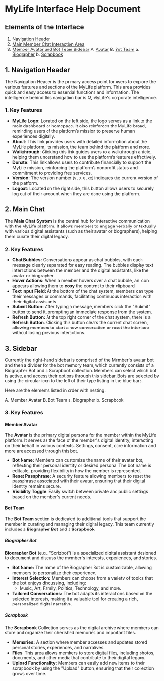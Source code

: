 # MyLife Interface Help Document

## Elements of the Interface

1. [Navigation Header](#1-navigation-header)
2. [Main Member Chat Interaction Area](#2-main-chat)
3. [Member Avatar and Bot Team Sidebar](#3-sidebar)
   A. [Avatar](#member-avatar)
   B. [Bot Team](#bot-team)
      a. [Biographer](#biographer-bot)
      b. [Scrapbook](#scrapbook)

## 1. Navigation Header

The Navigation Header is the primary access point for users to explore the various features and sections of the MyLife platform. This area provides quick and easy access to essential functions and information. The intelligence behind this navigation bar is _Q_, MyLife's corporate intelligence.

### 1. Key Features

- **MyLife Logo**: Located on the left side, the logo serves as a link to the main dashboard or homepage. It also reinforces the MyLife brand, reminding users of the platform’s mission to preserve human experiences digitally.
- **About**: This link provides users with detailed information about the MyLife platform, its mission, the team behind the platform and more.
- **Walkthrough**: Clicking this link guides users to a walkthrough article, helping them understand how to use the platform’s features effectively.
- **Donate**: This link allows users to contribute financially to support the MyLife mission, reinforcing the platform’s nonprofit status and commitment to providing free services.
- **Version**: The version number (`v.0.0.xx`) indicates the current version of the platform.
- **Logout**: Located on the right side, this button allows users to securely log out of their account when they are done using the platform.

## 2. Main Chat

The **Main Chat System** is the central hub for interactive communication with the MyLife platform. It allows members to engage verbally or textually with various digital assistants (such as their avatar or biographers), helping them curate their digital legacy.

### 2. Key Features

- **Chat Bubbles:** Conversations appear as chat bubbles, with each message clearly separated for easy reading. The bubbles display text interactions between the member and the digital assistants, like the avatar or biographer.
- **Hover Actions:** When a member hovers over a chat bubble, an icon appears allowing them to **copy** the content to their clipboard
- **Text Input Field:** At the bottom of the chat system, members can type their messages or commands, facilitating continuous interaction with their digital assistants.
- **Submit Button:** After typing a message, members click the "Submit" button to send it, prompting an immediate response from the system.
- **Refresh Button:** At the top right corner of the chat system, there is a **Refresh Button**. Clicking this button clears the current chat screen, allowing members to start a new conversation or reset the interface without losing previous interactions.

## 3. Sidebar

Currently the right-hand sidebar is comprised of the Member's avatar bot and then a divider for the bot memory team, which currently consists of a Biographer Bot and a Scrapbook collection. Members can select which bot is active, and access their options through this sidebar. Bots are selected by using the circular icon to the left of their type listing in the blue bars.

Here are the elements listed in order with nesting.

A. Member Avatar
B. Bot Team
   a. Biographer
   b. Scrapbook

### 3. Key Features

#### Member Avatar

The **Avatar** is the primary digital persona for the member within the MyLife platform. It serves as the face of the member's digital identity, interacting on their behalf in various contexts. Settings, consent, core information and more are accessed through this bot.

- **Bot Name:** Members can customize the name of their avatar bot, reflecting their personal identity or desired persona. The bot name is editable, providing flexibility in how the member is represented.
- **Reset Passphrase:** A security feature allowing members to reset the passphrase associated with their avatar, ensuring that their digital identity remains secure.
- **Visibility Toggle:** Easily switch between private and public settings based on the member's current needs.

#### Bot Team

The **Bot Team** section is dedicated to additional tools that support the member in curating and managing their digital legacy. This team currently includes a **Biographer Bot** and a **Scrapbook**.

##### Biographer Bot

**Biographer Bot** (e.g., "Scrizbot") is a specialized digital assistant designed to document and discuss the member's interests, experiences, and stories.

- **Bot Name:** The name of the Biographer Bot is customizable, allowing members to personalize their experience.
- **Interest Selection:** Members can choose from a variety of topics that the bot enjoys discussing, including:
  - Music, Art, Family, Politics, Technology, and more.
- **Tailored Conversations:** The bot adapts its interactions based on the selected interests, making it a valuable tool for creating a rich, personalized digital narrative.

##### Scrapbook

The **Scrapbook** Collection serves as the digital archive where members can store and organize their cherished memories and important files.

- **Memories:** A section where member accesses and updates stored personal stories, experiences, and narratives.
- **Files:** This area allows members to store digital files, including photos, documents, and other media that contribute to their digital legacy.
- **Upload Functionality:** Members can easily add new items to their scrapbook by using the "Upload" button, ensuring that their collection grows over time.
